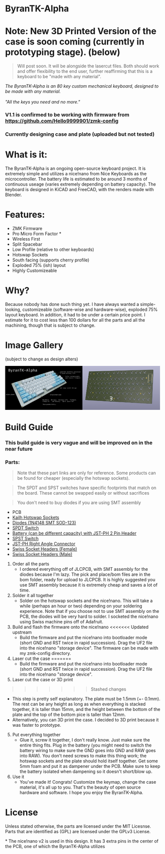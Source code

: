# ByranTK-Alpha

# Note: New 3D Printed Version of the case is soon coming (currently in prototyping stage). (below)
> Will post soon. It will be alongside the lasercut files. Both should work and offer flexibility to the end user, further reaffirming that this is a keyboard to be "made with any material".

*The ByranTK-Alpha is an 80 key custom mechanical keyboard, designed to be made with any material.*
<br>
<br>
*"All the keys you need and no more."*

### V1.1 is confirmed to be working with firmware from https://github.com/Hello9999901/zmk-config
### Currently designing case and plate (uploaded but not tested)

# What is it:
The ByranTK-Alpha is an ongoing open-source keyboard project. It is extremely simple and utilizes a nice!nano from Nice Keyboards as the microcontroller. The battery life is estimated to be around 3 months of continuous useage (varies extremely depending on battery capacity). The keyboard is designed in KiCAD and FreeCAD, with the renders made with Blender.

# Features:
 - ZMK Firmware
 - Pro Micro Form Factor *
 - Wireless First
 - Split Spacebar
 - Low Profile (relative to other keyboards)
 - Hotswap Sockets
 - South facing (supports cherry profile)
 - Exploded 75% (ish) layout
 - Highly Customizeable

# Why?
Because nobody has done such thing yet. I have always wanted a simple-looking, customizeable (software-wise and hardware-wise), exploded 75% layout keyboard. In addition, it had to be under a certain price point. I estimate for it to cost less than 100 dollars for all the parts and all the machining, though that is subject to change.

# Image Gallery
(subject to change as design alters)
<div style="display: flex;">
<img src="images/v1_1_render.jpg" style="width: 49.9%; height: auto">
<img src="images/pcb.jpeg" style="width: 49.9%; height: auto">
</div>

# Build Guide
### This build guide is very vague and will be improved on in the near future
### Parts:
> Note that these part links are only for reference. Some products can be found for cheaper (especially the hotswap sockets).

> The SPDT and SPST switches have specific footprints that match on the board. These cannot be swapped easily or without sacrifices

> You don't need to buy diodes if you are using SMT assembly
  - PCB
  - [Kailh Hotswap Sockets](https://shop.keyboard.io/products/kailh-hotswap-sockets-for-mx-style-keyswitches-x-25)
  - [Diodes (1N4148 SMT SOD-123)](https://www.adafruit.com/product/5099)
  - [SPDT Switch](https://www.adafruit.com/product/805)
  - [Battery (can be different capacity) with JST-PH 2 Pin Header](https://www.adafruit.com/product/1578)
  - [SPST Switch](https://www.adafruit.com/product/1489)
  - [JST-PH Right Angle Connector](https://www.adafruit.com/product/1769)
  - [Swiss Socket Headers (Female)](https://www.adafruit.com/product/3646)
  - [Swiss Socket Headers (Male)](https://www.adafruit.com/product/3647)

1. Order all the parts
   - I ordered everything off of JLCPCB, with SMT assembly for the diodes because I'm lazy. The pick and place/bom files are in the bom folder, ready for upload to JLCPCB. It is highly suggested you use SMT assembly because it is extremely cheap and saves a lot of time.
2. Solder it all together
   - Solder on the hotswap sockets and the nice!nano. This will take a while (perhaps an hour or two) depending on your soldering experience. Note that if you choose not to use SMT assembly on the PCB, the diodes will be very hard to solder. I socketed the nice!nano using Swiss machine pins off of Adafruit.
3. Build and flash the firmware onto the nice!nano
<<<<<<< Updated upstream
   - Build the firmware and put the nice!nano into bootloader mode (short GND and RST twice in rapid succession). Drag the UF2 file into the nice!nano "storage device". The firmware can be made with my zmk-config directory.
4. Laser cut the case
=======
   - Build the firmware and put the nice!nano into bootloader mode (short GND and RST twice in rapid succession). Drag the UF2 file into the nice!nano "storage device".
4. Laser cut the case or 3D print
>>>>>>> Stashed changes
   - This step is pretty self explanatory. The plate must be 1.5mm (+- 0.1mm). The rest can be any height as long as when everything is stacked together, it is taller than 15mm, and the height between the bottom of the plate and the top of the bottom pice is taller than 12mm.
   - Alternatively, you can 3D print the case. I decided to 3D print because it was faster to prototype.
5. Put everything together
   - Glue it, screw it together, I don't really know. Just make sure the entire thing fits. Plug in the battery (you might need to switch the battery wiring to make sure the GND goes into GND and RAW goes into RAW). You don't need screws to make this thing work; the hotswap sockets and the plate should hold itself together. Get some 5mm foam and put it as dampener under the PCB. Make sure to keep the battery isolated when dampening so it doesn't short/blow up.
6. Use it
   - You've made it! Congrats! Customize the keymap, change the case material, it's all up to you. That's the beauty of open source hardware and software. I hope you enjoy the ByranTK-Alpha.

# License
Unless stated otherwise, the parts are licensed under the MIT Licesnse. Parts that are identified as (GPL) are licensed under the GPLv3 License.

\* The nice!nano v2 is used in this design. It has 3 extra pins in the center of the PCB, one of which the ByranTK-Alpha utilizes
